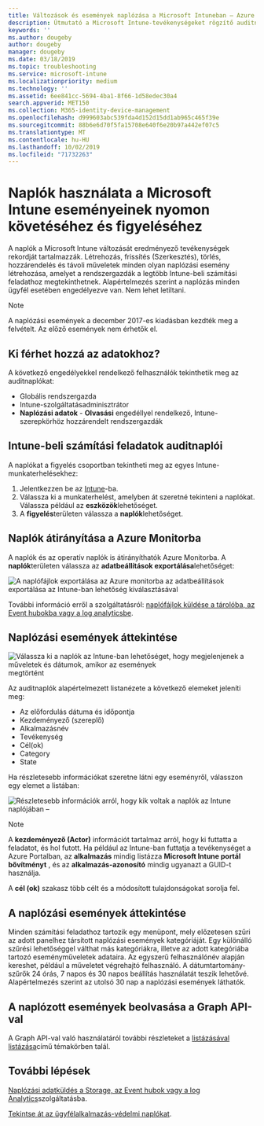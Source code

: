 ```yaml
---
title: Változások és események naplózása a Microsoft Intuneban – Azure | Microsoft Docs
description: Útmutató a Microsoft Intune-tevékenységeket rögzítő auditnaplók áttekintéséhez.
keywords: ''
ms.author: dougeby
author: dougeby
manager: dougeby
ms.date: 03/18/2019
ms.topic: troubleshooting
ms.service: microsoft-intune
ms.localizationpriority: medium
ms.technology: ''
ms.assetid: 6ee841cc-5694-4ba1-8f66-1d58edec30a4
search.appverid: MET150
ms.collection: M365-identity-device-management
ms.openlocfilehash: d999603abc539fda4d152d15dd1ab965c465f39e
ms.sourcegitcommit: 88b6e6d70f5fa15708e640f6e20b97a442ef07c5
ms.translationtype: MT
ms.contentlocale: hu-HU
ms.lasthandoff: 10/02/2019
ms.locfileid: "71732263"
---
```

# <a name="use-audit-logs-to-track-and-monitor-events-in-microsoft-intune"></a>Naplók használata a Microsoft Intune eseményeinek nyomon követéséhez és figyeléséhez

A naplók a Microsoft Intune változását eredményező tevékenységek rekordját tartalmazzák. Létrehozás, frissítés (Szerkesztés), törlés, hozzárendelés és távoli műveletek minden olyan naplózási esemény létrehozása, amelyet a rendszergazdák a legtöbb Intune-beli számítási feladathoz megtekinthetnek. Alapértelmezés szerint a naplózás minden ügyfél esetében engedélyezve van. Nem lehet letiltani.

> [!NOTE]
> A naplózási események a december 2017-es kiadásban kezdték meg a felvételt. Az előző események nem érhetők el.

## <a name="who-can-access-the-data"></a>Ki férhet hozzá az adatokhoz?

A következő engedélyekkel rendelkező felhasználók tekinthetik meg az auditnaplókat:

- Globális rendszergazda
- Intune-szolgáltatásadminisztrátor
- **Naplózási adatok** - **Olvasási** engedéllyel rendelkező, Intune-szerepkörhöz hozzárendelt rendszergazdák

## <a name="audit-logs-for-intune-workloads"></a>Intune-beli számítási feladatok auditnaplói

A naplókat a figyelés csoportban tekintheti meg az egyes Intune-munkaterhelésekhez:

1. Jelentkezzen be az [Intune](https://go.microsoft.com/fwlink/?linkid=2090973)-ba.
2. Válassza ki a munkaterhelést, amelyben át szeretné tekinteni a naplókat. Válassza például az **eszközök**lehetőséget.
3. A **figyelés**területen válassza a **naplók**lehetőséget.

## <a name="route-logs-to-azure-monitor"></a>Naplók átirányítása a Azure Monitorba

A naplók és az operatív naplók is átirányíthatók Azure Monitorba. A **naplók**területen válassza az **adatbeállítások exportálása**lehetőséget:

![A naplófájlok exportálása az Azure monitorba az adatbeállítások exportálása az Intune-ban lehetőség kiválasztásával](./media/monitor-audit-logs/audit-logs-export-data-settings.png)

További információ erről a szolgáltatásról: [naplófájlok küldése a tárolóba, az Event hubokba vagy a log analyticsbe](review-logs-using-azure-monitor.md).

## <a name="review-audit-events"></a>Naplózási események áttekintése

![Válassza ki a naplók az Intune-ban lehetőséget, hogy megjelenjenek a műveletek és dátumok, amikor az események](./media/monitor-audit-logs/monitor-audit-logs.png "naplózása") megtörtént

Az auditnaplók alapértelmezett listanézete a következő elemeket jeleníti meg:

- Az előfordulás dátuma és időpontja
- Kezdeményező (szereplő)
- Alkalmazásnév
- Tevékenység
- Cél(ok)
- Category
- State

Ha részletesebb információkat szeretne látni egy eseményről, válasszon egy elemet a listában:

![Részletesebb információk arról, hogy kik voltak a naplók az Intune naplójában –](./media/monitor-audit-logs/monitor-audit-log-detail.png "részletek")

> [!NOTE]
> A **kezdeményező (Actor)** információt tartalmaz arról, hogy ki futtatta a feladatot, és hol futott. Ha például az Intune-ban futtatja a tevékenységet a Azure Portalban, az **alkalmazás** mindig listázza **Microsoft Intune portál bővítményt** , és az **alkalmazás-azonosító** mindig ugyanazt a GUID-t használja.
> 
> A **cél (ok)** szakasz több célt és a módosított tulajdonságokat sorolja fel.  

## <a name="filter-audit-events"></a>A naplózási események áttekintése

Minden számítási feladathoz tartozik egy menüpont, mely előzetesen szűri az adott panelhez társított naplózási események kategóriáját. Egy különálló szűrési lehetőséggel válthat más kategóriákra, illetve az adott kategóriába tartozó eseményműveletek adataira. Az egyszerű felhasználónév alapján kereshet, például a műveletet végrehajtó felhasználó. A dátumtartomány-szűrők 24 órás, 7 napos és 30 napos beállítás használatát teszik lehetővé. Alapértelmezés szerint az utolsó 30 nap a naplózási események láthatók.

## <a name="use-graph-api-to-retrieve-audit-events"></a>A naplózott események beolvasása a Graph API-val

A Graph API-val való használatáról további részleteket a [listázásával listázása](https://docs.microsoft.com/graph/api/intune-auditing-auditevent-list?view=graph-rest-1.0)című témakörben talál.

## <a name="next-steps"></a>További lépések

[Naplózási adatküldés a Storage, az Event hubok vagy a log Analytics](review-logs-using-azure-monitor.md)szolgáltatásba.

[Tekintse át az ügyfélalkalmazás-védelmi naplókat](../apps/app-protection-policy-settings-log.md).
